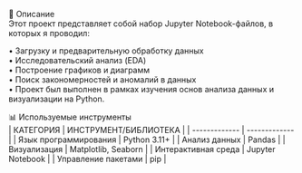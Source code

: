 🧠 Описание</br>
Этот проект представляет собой набор Jupyter Notebook-файлов, в которых я проводил:</br>

• Загрузку и предварительную обработку данных</br>
• Исследовательский анализ (EDA)</br>
• Построение графиков и диаграмм</br>
• Поиск закономерностей и аномалий в данных</br>
• Проект был выполнен в рамках изучения основ анализа данных и визуализации на Python.

📊 Используемые инструменты</br>
| КАТЕГОРИЯ  | ИНСТРУМЕНТ/БИБЛИОТЕКА |
| ------------- | ------------- |
| Язык программирования  | Python 3.11+  |
| Анализ данных  | Pandas  |
| Визуализация  | Matplotlib, Seaborn  |
| Интерактивная среда  | Jupyter Notebook  |
| Управление пакетами  | pip  |
